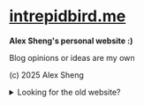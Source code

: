 # [intrepidbird.me](https://intrepidbird.me)

**Alex Sheng's personal website :)**

Blog opinions or ideas are my own

(c) 2025 Alex Sheng

<details close>
<summary>Looking for the old website?</summary>
<br>
See https://github.com/intrepidbird-org/archive
</details>
